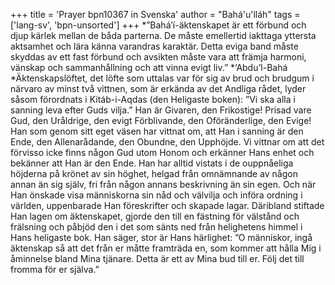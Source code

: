 +++
title = 'Prayer bpn10367 in Svenska'
author = "Bahá'u'lláh"
tags = ['lang-sv', 'bpn-unsorted']
+++
*”Bahá’í-äktenskapet är ett förbund och djup kärlek mellan de båda parterna. De måste emellertid iakttaga yttersta aktsamhet och lära känna varandras karaktär. Detta eviga band måste skyddas av ett fast förbund och avsikten måste vara att främja harmoni, vänskap och sammanhållning och att vinna evigt liv.”
*‘Abdu’l-Bahá
*Äktenskapslöftet, det löfte som uttalas var för sig av brud och brudgum i närvaro av minst två vittnen, som är erkända av det Andliga rådet, lyder såsom förordnats i Kitáb-i-Aqdas (den Heligaste boken): ”Vi ska alla i sanning leva efter Guds vilja.”
Han är Givaren, den Frikostige!
Prisad vare Gud, den Uråldrige, den evigt Förblivande, den Oföränderlige, den Evige! Han som genom sitt eget väsen har vittnat om, att Han i sanning är den Ende, den Allenarådande, den Obundne, den Upphöjde. Vi vittnar om att det förvisso icke finns någon Gud utom Honom och erkänner Hans enhet och bekänner att Han är den Ende. Han har alltid vistats i de ouppnåeliga höjderna på krönet av sin höghet, helgad från omnämnande av någon annan än sig själv, fri från någon annans beskrivning än sin egen.
Och när Han önskade visa människorna sin nåd och välvilja och införa ordning i världen, uppenbarade Han föreskrifter och skapade lagar. Däribland stiftade Han lagen om äktenskapet, gjorde den till en fästning för välstånd och frälsning och påbjöd den i det som sänts ned från helighetens himmel i Hans heligaste bok. Han säger, stor är Hans härlighet: ”O människor, ingå äktenskap så att det från er måtte framträda en, som kommer att hålla Mig i åminnelse bland Mina tjänare. Detta är ett av Mina bud till er. Följ det till fromma för er själva.”

